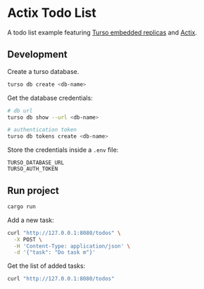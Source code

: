 # Actix Todo List

A todo list example featuring [Turso embedded replicas](https://turso.tech) and [Actix](https://github.com/actix/actix-web).

## Development

Create a turso database.

```sh
turso db create <db-name>
```

Get the database credentials:

```sh
# db url
turso db show --url <db-name>

# authentication token
turso db tokens create <db-name>
```

Store the credentials inside a `.env` file:

```text
TURSO_DATABASE_URL
TURSO_AUTH_TOKEN
```

## Run project

```sh
cargo run
```

Add a new task:

```sh
curl "http://127.0.0.1:8080/todos" \
  -X POST \
  -H 'Content-Type: application/json' \
  -d '{"task": "Do task m"}'
```

Get the list of added tasks:

```sh
curl "http://127.0.0.1:8080/todos"
```
